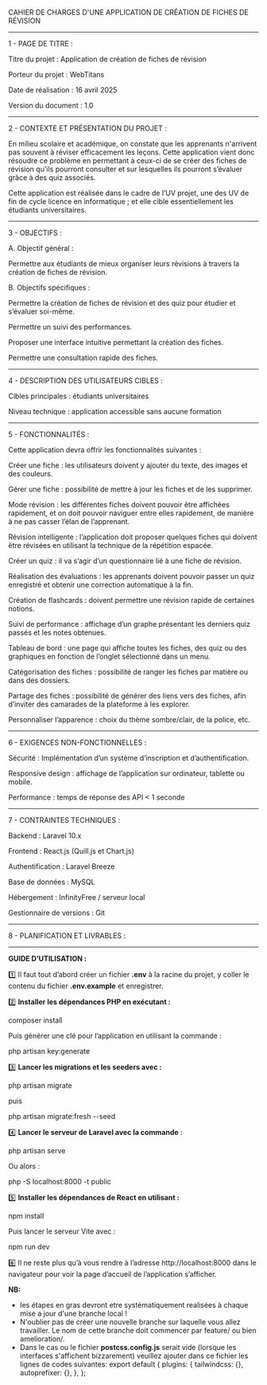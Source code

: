 CAHIER DE CHARGES D'UNE APPLICATION DE CRÉATION DE FICHES DE RÉVISION


---

1 - PAGE DE TITRE :

Titre du projet : Application de création de fiches de révision

Porteur du projet : WebTitans

Date de réalisation : 16 avril 2025

Version du document : 1.0



---

2 - CONTEXTE ET PRÉSENTATION DU PROJET :

En milieu scolaire et académique, on constate que les apprenants n'arrivent pas souvent à réviser efficacement les leçons.
Cette application vient donc résoudre ce problème en permettant à ceux-ci de se créer des fiches de révision qu'ils pourront consulter et sur lesquelles ils pourront s’évaluer grâce à des quiz associés.

Cette application est réalisée dans le cadre de l’UV projet, une des UV de fin de cycle licence en informatique ;
et elle cible essentiellement les étudiants universitaires.


---

3 - OBJECTIFS :

A. Objectif général :

Permettre aux étudiants de mieux organiser leurs révisions à travers la création de fiches de révision.

B. Objectifs spécifiques :

Permettre la création de fiches de révision et des quiz pour étudier et s’évaluer soi-même.

Permettre un suivi des performances.

Proposer une interface intuitive permettant la création des fiches.

Permettre une consultation rapide des fiches.



---

4 - DESCRIPTION DES UTILISATEURS CIBLES :

Cibles principales : étudiants universitaires

Niveau technique : application accessible sans aucune formation



---

5 - FONCTIONNALITÉS :

Cette application devra offrir les fonctionnalités suivantes :

Créer une fiche : les utilisateurs doivent y ajouter du texte, des images et des couleurs.

Gérer une fiche : possibilité de mettre à jour les fiches et de les supprimer.

Mode révision : les différentes fiches doivent pouvoir être affichées rapidement, et on doit pouvoir naviguer entre elles rapidement, de manière à ne pas casser l’élan de l’apprenant.

Révision intelligente : l’application doit proposer quelques fiches qui doivent être révisées en utilisant la technique de la répétition espacée.

Créer un quiz : il va s’agir d’un questionnaire lié à une fiche de révision.

Réalisation des évaluations : les apprenants doivent pouvoir passer un quiz enregistré et obtenir une correction automatique à la fin.

Création de flashcards : doivent permettre une révision rapide de certaines notions.

Suivi de performance : affichage d’un graphe présentant les derniers quiz passés et les notes obtenues.

Tableau de bord : une page qui affiche toutes les fiches, des quiz ou des graphiques en fonction de l’onglet sélectionné dans un menu.

Catégorisation des fiches : possibilité de ranger les fiches par matière ou dans des dossiers.

Partage des fiches : possibilité de générer des liens vers des fiches, afin d’inviter des camarades de la plateforme à les explorer.

Personnaliser l’apparence : choix du thème sombre/clair, de la police, etc.



---

6 - EXIGENCES NON-FONCTIONNELLES :

Sécurité : Implémentation d’un système d’inscription et d’authentification.

Responsive design : affichage de l’application sur ordinateur, tablette ou mobile.

Performance : temps de réponse des API < 1 seconde



---

7 - CONTRAINTES TECHNIQUES :

Backend : Laravel 10.x

Frontend : React.js (Quill.js et Chart.js)

Authentification : Laravel Breeze

Base de données : MySQL

Hébergement : InfinityFree / serveur local

Gestionnaire de versions : Git



---

8 - PLANIFICATION ET LIVRABLES :

---

**GUIDE D’UTILISATION :**

1️⃣ Il faut tout d’abord créer un fichier **.env** à la racine du projet, y coller le contenu du fichier **.env.example** et enregistrer. 

2️⃣ **Installer les dépendances PHP en exécutant :**

composer install

Puis générer une clé pour l’application en utilisant la commande :

php artisan key:generate


3️⃣ **Lancer les migrations et les seeders avec :**

php artisan migrate

puis 

php artisan migrate:fresh --seed


4️⃣ **Lancer le serveur de Laravel avec la commande** :

php artisan serve

Ou alors :

php -S localhost:8000 -t public

5️⃣ **Installer les dépendances de React en utilisant :**

npm install

Puis lancer le serveur Vite avec :

npm run dev

6️⃣ Il ne reste plus qu’à vous rendre à l’adresse http://localhost:8000 dans le navigateur pour voir la page d’accueil de l’application s’afficher.

**NB:** 
- les étapes en gras devront etre systématiquement realisées à chaque mise a jour d'une branche local !
- N'oublier pas de créer une nouvelle branche sur laquelle vous allez travailler. Le nom de cette branche doit commencer par feature/ ou bien amelioration/.
- Dans le cas ou le fichier **postcss.config.js** serait vide (lorsque les interfaces s'affichent bizzarement) veuillez ajouter dans ce fichier les lignes de codes suivantes: 
    export default {
        plugins: {
            tailwindcss: {},
            autoprefixer: {},
        },
    };

